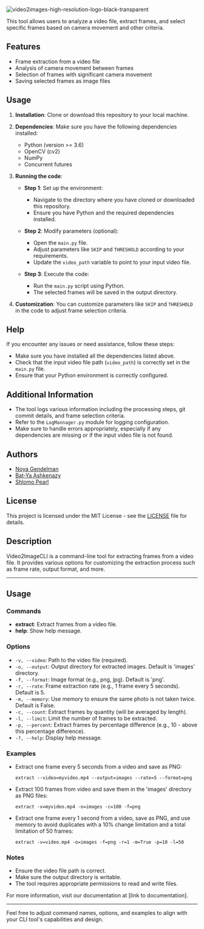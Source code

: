 ![video2images-high-resolution-logo-black-transparent](https://github.com/Noya-G/video2Images/assets/73538626/24219972-6fd6-4d4c-8907-6ef8ac4b2b8c)


This tool allows users to analyze a video file, extract frames, and select specific frames based on camera movement and other criteria.

## Features

- Frame extraction from a video file
- Analysis of camera movement between frames
- Selection of frames with significant camera movement
- Saving selected frames as image files

## Usage

1. **Installation**: Clone or download this repository to your local machine.

2. **Dependencies**: Make sure you have the following dependencies installed:
   - Python (version >= 3.6)
   - OpenCV (cv2)
   - NumPy
   - Concurrent futures

3. **Running the code**:

    - **Step 1**: Set up the environment:
        - Navigate to the directory where you have cloned or downloaded this repository.
        - Ensure you have Python and the required dependencies installed.

    - **Step 2**: Modify parameters (optional):
        - Open the `main.py` file.
        - Adjust parameters like `SKIP` and `THRESHOLD` according to your requirements.
        - Update the `video_path` variable to point to your input video file.

    - **Step 3**: Execute the code:
        - Run the `main.py` script using Python.
        - The selected frames will be saved in the output directory.

4. **Customization**: You can customize parameters like `SKIP` and `THRESHOLD` in the code to adjust frame selection criteria.

## Help

If you encounter any issues or need assistance, follow these steps:

- Make sure you have installed all the dependencies listed above.
- Check that the input video file path (`video_path`) is correctly set in the `main.py` file.
- Ensure that your Python environment is correctly configured.

## Additional Information

- The tool logs various information including the processing steps, git commit details, and frame selection criteria.
- Refer to the `LogMannager.py` module for logging configuration.
- Make sure to handle errors appropriately, especially if any dependencies are missing or if the input video file is not found.

## Authors
- [Noya Gendelman](https://github.com/Noya-G)
- [Bat-Ya Ashkenazy](https://github.com/batya1999)
- [Shlomo Pearl](https://github.com/shlomoPearl)

## License

This project is licensed under the MIT License - see the [LICENSE](LICENSE) file for details.



## Description
Video2ImageCLI is a command-line tool for extracting frames from a video file. It provides various options for customizing the extraction process such as frame rate, output format, and more.


---

## Usage

### Commands
- **extract**: Extract frames from a video file.
- **help**: Show help message.

### Options
- `-v, --video`: Path to the video file (required).
- `-o, --output`: Output directory for extracted images. Default is 'images' directory.
- `-f, --format`: Image format (e.g., png, jpg). Default is 'png'.
- `-r, --rate`: Frame extraction rate (e.g., 1 frame every 5 seconds). Default is 5.
- `-m, --memory`: Use memory to ensure the same photo is not taken twice. Default is False.
- `-c, --count`: Extract frames by quantity (will be averaged by length).
- `-l, --limit`: Limit the number of frames to be extracted.
- `-p, --percent`: Extract frames by percentage difference (e.g., 10 - above this percentage difference).
- `-?, --help`: Display help message.

### Examples
- Extract one frame every 5 seconds from a video and save as PNG:
  ```
  extract --video=myvideo.mp4 --output=images --rate=5 --format=png
  ```
- Extract 100 frames from video and save them in the 'images' directory as PNG files:
  ```
  extract -v=myvideo.mp4 -o=images -c=100 -f=png
  ```
- Extract one frame every 1 second from a video, save as PNG, and use memory to avoid duplicates with a 10% change limitation and a total limitation of 50 frames:
  ```
  extract -v=video.mp4 -o=images -f=png -r=1 -m=True -p=10 -l=50
  ```

### Notes
- Ensure the video file path is correct.
- Make sure the output directory is writable.
- The tool requires appropriate permissions to read and write files.

For more information, visit our documentation at [link to documentation].

---

Feel free to adjust command names, options, and examples to align with your CLI tool's capabilities and design.
```
